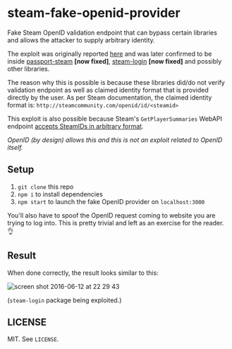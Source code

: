 # steam-fake-openid-provider

Fake Steam OpenID validation endpoint that can bypass certain libraries and allows the attacker to supply arbitrary identity.

The exploit was originally reported [here](https://www.reddit.com/r/SteamBot/comments/4msigy/psa_warning_scammers_exploiting_vulnerability/) and was later confirmed to be inside [passport-steam](https://github.com/liamcurry/passport-steam/issues/35) **[now fixed]**, [steam-login](https://github.com/cpancake/steam-login/issues/8) **[now fixed]** and possibly other libraries.

The reason why this is possible is because these libraries did/do not verify validation endpoint as well as claimed identity format that is provided directly by the user. As per Steam documentation, the claimed identity format is: `http://steamcommunity.com/openid/id/<steamid>`

This exploit is also possible because Steam's `GetPlayerSummaries` WebAPI endpoint [accepts SteamIDs in arbitrary format](https://github.com/liamcurry/passport-steam/issues/35#issuecomment-225447572).

*OpenID (by design) allows this and this is not an exploit related to OpenID itself.*

## Setup

1. `git clone` this repo
2. `npm i` to install dependencies
3. `npm start` to launch the fake OpenID provider on `localhost:3000`

You'll also have to spoof the OpenID request coming to website you are trying to log into. This is pretty trivial and left as an exercise for the reader. 👌

## Result

When done correctly, the result looks similar to this:

![screen shot 2016-06-12 at 22 29 43](https://cloud.githubusercontent.com/assets/2640934/15993697/62fc16d8-30ee-11e6-928c-fae56cf6f41c.png)

(`steam-login` package being exploited.)

## LICENSE

MIT. See `LICENSE`.
